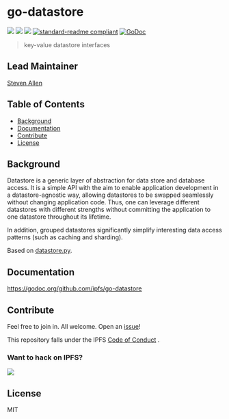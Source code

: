# go-datastore

[![](https://img.shields.io/badge/made%20by-Protocol%20Labs-blue.svg?style=flat-square)](http://ipn.io)
[![](https://img.shields.io/badge/project-IPFS-blue.svg?style=flat-square)](http://ipfs.io/)
[![](https://img.shields.io/badge/freenode-%23ipfs-blue.svg?style=flat-square)](http://webchat.freenode.net/?channels=%23ipfs)
[![standard-readme compliant](https://img.shields.io/badge/standard--readme-OK-green.svg?style=flat-square)](https://github.com/RichardLitt/standard-readme)
[![GoDoc](https://godoc.org/github.com/ipfs/go-datastore?status.svg)](https://godoc.org/github.com/ipfs/go-datastore)

> key-value datastore interfaces

## Lead Maintainer

[Steven Allen](https://github.com/Stebalien)

## Table of Contents

- [Background](#background)
- [Documentation](#documentation)
- [Contribute](#contribute)
- [License](#license)

## Background

Datastore is a generic layer of abstraction for data store and database access. It is a simple API with the aim to
enable application development in a datastore-agnostic way, allowing datastores to be swapped seamlessly without
changing application code. Thus, one can leverage different datastores with different strengths without committing the
application to one datastore throughout its lifetime.

In addition, grouped datastores significantly simplify interesting data access patterns (such as caching and sharding).

Based on [datastore.py](https://github.com/datastore/datastore).

## Documentation

https://godoc.org/github.com/ipfs/go-datastore

## Contribute

Feel free to join in. All welcome. Open an [issue](https://github.com/ipfs/go-datastore/issues)!

This repository falls under the IPFS [Code of Conduct](https://github.com/ipfs/community/blob/master/code-of-conduct.md)
.

### Want to hack on IPFS?

[![](https://cdn.rawgit.com/jbenet/contribute-ipfs-gif/master/img/contribute.gif)](https://github.com/ipfs/community/blob/master/contributing.md)

## License

MIT

